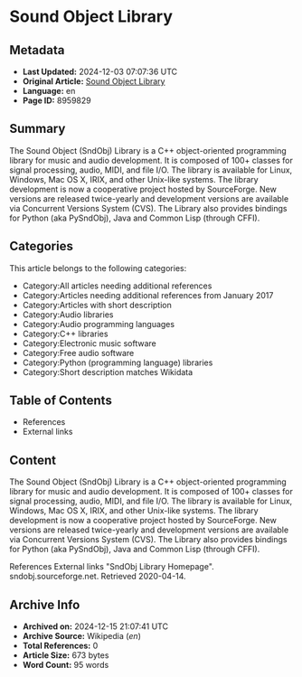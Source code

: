 # Sound Object Library

## Metadata
- **Last Updated:** 2024-12-03 07:07:36 UTC
- **Original Article:** [Sound Object Library](https://en.wikipedia.org/wiki/Sound_Object_Library)
- **Language:** en
- **Page ID:** 8959829

## Summary
The Sound Object (SndObj) Library is a C++ object-oriented programming library for music and audio development. It is composed of 100+ classes for signal processing, audio, MIDI, and file I/O. The library is available for Linux, Windows, Mac OS X, IRIX, and other Unix-like systems.
The library development is now a cooperative project hosted by SourceForge. New versions are released twice-yearly and development versions are available via Concurrent Versions System (CVS).
The Library also provides bindings for Python (aka PySndObj), Java and Common Lisp (through CFFI).

## Categories
This article belongs to the following categories:

- Category:All articles needing additional references
- Category:Articles needing additional references from January 2017
- Category:Articles with short description
- Category:Audio libraries
- Category:Audio programming languages
- Category:C++ libraries
- Category:Electronic music software
- Category:Free audio software
- Category:Python (programming language) libraries
- Category:Short description matches Wikidata

## Table of Contents

- References
- External links

## Content

The Sound Object (SndObj) Library is a C++ object-oriented programming library for music and audio development. It is composed of 100+ classes for signal processing, audio, MIDI, and file I/O. The library is available for Linux, Windows, Mac OS X, IRIX, and other Unix-like systems.
The library development is now a cooperative project hosted by SourceForge. New versions are released twice-yearly and development versions are available via Concurrent Versions System (CVS).
The Library also provides bindings for Python (aka PySndObj), Java and Common Lisp (through CFFI).

References
External links
"SndObj Library Homepage". sndobj.sourceforge.net. Retrieved 2020-04-14.

## Archive Info
- **Archived on:** 2024-12-15 21:07:41 UTC
- **Archive Source:** Wikipedia (_en_)
- **Total References:** 0
- **Article Size:** 673 bytes
- **Word Count:** 95 words

